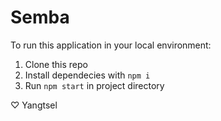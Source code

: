 # Semba

To run this application in your local environment:

1. Clone this repo
2. Install dependecies with `npm i`
3. Run `npm start` in project directory

♡ Yangtsel
